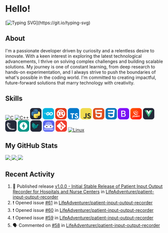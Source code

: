 # Hello!

[![Typing SVG](https://readme-typing-svg.demolab.com?font=Fira+Code&width=435&lines=I'm+Life+Adventurer!;Talk+is+cheap.+Show+me+the+code.;Pioneering+a+future+where+technology+and+creativity+coexist+in+harmony.)](https://git.io/typing-svg)

## About

I'm a passionate developer driven by curiosity and a relentless desire to innovate. With a keen interest in exploring the latest technological advancements, I thrive on solving complex challenges and building scalable solutions. My journey is one of constant learning, from deep research to hands-on experimentation, and I always strive to push the boundaries of what's possible in the coding world. I'm committed to creating impactful, future-forward solutions that marry technology with creativity.

## Skills

<p align="left">
<a href="https://docs.microsoft.com/en-us/cpp/?view=msvc-170" target="_blank" rel="noreferrer"><img src="https://raw.githubusercontent.com/danielcranney/readme-generator/main/public/icons/skills/c-colored.svg" width="36" height="36" alt="C" /></a>
  <a href="https://docs.microsoft.com/en-us/cpp/?view=msvc-170" target="_blank" rel="noreferrer"><img src="https://raw.githubusercontent.com/danielcranney/readme-generator/main/public/icons/skills/cplusplus-colored.svg" width="36" height="36" alt="C++" /></a>
  <a href="https://www.python.org/" target="_blank" rel="noreferrer"><img src="https://raw.githubusercontent.com/tandpfun/skill-icons/refs/heads/main/icons/Python-Dark.svg" width="36" height="36" alt="Python" /></a>
  <a href="https://go.dev/doc/" target="_blank" rel="noreferrer"><img src="https://raw.githubusercontent.com/tandpfun/skill-icons/refs/heads/main/icons/GoLang.svg" width="36" height="36" alt="Go" /></a>
  <a href="https://www.rust-lang.org/" target="_blank" rel="noreferrer"><img src="https://raw.githubusercontent.com/tandpfun/skill-icons/refs/heads/main/icons/Rust.svg" width="36" height="36" alt="Rust"/></a>
  <a href="https://www.typescriptlang.org/" target="_blank" rel="noreferrer"><img src="https://raw.githubusercontent.com/tandpfun/skill-icons/refs/heads/main/icons/TypeScript.svg" width="36" height="36" alt="TypeScript" /></a>
  <a href="https://developer.mozilla.org/en-US/docs/Web/JavaScript" target="_blank" rel="noreferrer"><img src="https://raw.githubusercontent.com/tandpfun/skill-icons/refs/heads/main/icons/JavaScript.svg" width="36" height="36" alt="JavaScript" /></a>
  <a href="https://developer.mozilla.org/en-US/docs/Glossary/HTML5" target="_blank" rel="noreferrer"><img src="https://raw.githubusercontent.com/tandpfun/skill-icons/refs/heads/main/icons/HTML.svg" width="36" height="36" alt="HTML5" /></a>
  <a href="https://www.w3.org/TR/CSS/#css" target="_blank" rel="noreferrer"><img src="https://raw.githubusercontent.com/tandpfun/skill-icons/refs/heads/main/icons/CSS.svg" width="36" height="36" alt="CSS3" /></a>
  <a href="https://getbootstrap.com/" target="_blank" rel="noreferrer"><img src="https://raw.githubusercontent.com/tandpfun/skill-icons/refs/heads/main/icons/Bootstrap.svg" width="36" height="36" alt="Bootstrap" /></a>
  <a href="https://jquery.com/" target="_blank" rel="noreferrer"><img src="https://raw.githubusercontent.com/tandpfun/skill-icons/refs/heads/main/icons/JQuery.svg" width="36" height="36" alt="JQuery" /></a>
  <a href="https://vuejs.org/" target="_blank" rel="noreferrer"><img src="https://raw.githubusercontent.com/tandpfun/skill-icons/refs/heads/main/icons/VueJS-Dark.svg" width="36" height="36" alt="Vue" /></a>
  <a href="https://palletsprojects.com/projects/flask" target="_blank" rel="noreferrer"><img src="https://raw.githubusercontent.com/tandpfun/skill-icons/refs/heads/main/icons/Flask-Dark.svg" width="36" height="36" alt="Flask" /></a>
  <a href="https://fastapi.tiangolo.com/" target="_blank" rel="noreferrer"><img src="https://raw.githubusercontent.com/tandpfun/skill-icons/refs/heads/main/icons/FastAPI.svg" width="36" height="36" alt="FastAPI" /></a>
  <a href="https://www.latex-project.org/" target="_blank" rel="noreferrer"><img src="https://raw.githubusercontent.com/tandpfun/skill-icons/refs/heads/main/icons/LaTeX-Dark.svg" width="36" height="36" alt="LaTeX"/></a>
  <a href="https://discord.com/developers/docs/intro" target="_blank" rel="noreferrer"><img src="https://raw.githubusercontent.com/tandpfun/skill-icons/refs/heads/main/icons/DiscordBots.svg" width="36" height="36" alt="DiscordBots"/></a>
  <a href="https://git-scm.com/" target="_blank" rel="noreferrer"><img src="https://raw.githubusercontent.com/tandpfun/skill-icons/refs/heads/main/icons/Git.svg" width="36" height="36" alt="Git" /></a>
  <a href="https://www.linux.org" target="_blank" rel="noreferrer"><img src="https://raw.githubusercontent.com/danielcranney/readme-generator/main/public/icons/skills/linux-colored.svg" width="36" height="36" alt="Linux" /></a>
</p>
<!--   <a href="https://www.oracle.com/java/" target="_blank" rel="noreferrer"><img src="https://raw.githubusercontent.com/danielcranney/readme-generator/main/public/icons/skills/java-colored.svg" width="36" height="36" alt="Java" /></a> -->
<!--   <a href="https://docs.microsoft.com/en-us/dotnet/csharp/" target="_blank" rel="noreferrer"><img src="https://raw.githubusercontent.com/danielcranney/readme-generator/main/public/icons/skills/csharp-colored.svg" width="36" height="36" alt="C#" /></a> -->
<!--   <a href="https://angular.io/" target="_blank" rel="noreferrer"><img src="https://raw.githubusercontent.com/danielcranney/readme-generator/main/public/icons/skills/angularjs-colored.svg" width="36" height="36" alt="Angular" /></a> -->

<!-- 
<p align="left"> <a href="https://www.github.com/Lifeadventurer" target="_blank" rel="noreferrer"> <picture> <source media="(prefers-color-scheme: dark)" srcset="https://raw.githubusercontent.com/danielcranney/readme-generator/main/public/icons/socials/github-dark.svg" /> <source media="(prefers-color-scheme: light)" srcset="https://raw.githubusercontent.com/danielcranney/readme-generator/main/public/icons/socials/github.svg" /> <img src="https://raw.githubusercontent.com/danielcranney/readme-generator/main/public/icons/socials/github.svg" width="32" height="32" /> </picture> </a></p>
-->
## My GitHub Stats
<p>

<a href="https://github.com/lifeadventurer">
  <img width="345em" src="https://github-readme-stats.vercel.app/api?username=lifeadventurer&count_private=true&theme=tokyonight&show_icons=true&rank_icon=percentile&show=prs_merged_percentage&disable_animations=true&hide_border=true"/>
  <img width="225em" src="https://github-readme-stats.vercel.app/api/top-langs/?username=lifeadventurer&layout=compact&hide=css,HTML,shell,batchfile&langs_count=10&theme=tokyonight&exclude_repo=old-blog&size_weight=0.5&count_weight=0.5&disable_animations=true&hide_border=true"/> <!-- hide css, html if I have more languages && the percentage -->
 <img width="410em" src="https://streak-stats.demolab.com/?user=lifeadventurer&theme=tokyonight&disable_animations=true&hide_border=true"/>
</a>

</p>

## Recent Activity

<!--START_SECTION:activity-->
1. 🚀 Published release [v1.0.0 - Initial Stable Release of Patient Input Output Recorder for Hospitals and Nurse Centers](https://github.com/LifeAdventurer/patient-input-output-recorder/releases/tag/v1.0.0) in [LifeAdventurer/patient-input-output-recorder](https://github.com/LifeAdventurer/patient-input-output-recorder)
2. ❗ Opened issue [#61](https://github.com/LifeAdventurer/patient-input-output-recorder/issues/61) in [LifeAdventurer/patient-input-output-recorder](https://github.com/LifeAdventurer/patient-input-output-recorder)
3. ❗ Opened issue [#60](https://github.com/LifeAdventurer/patient-input-output-recorder/issues/60) in [LifeAdventurer/patient-input-output-recorder](https://github.com/LifeAdventurer/patient-input-output-recorder)
4. ❗ Opened issue [#59](https://github.com/LifeAdventurer/patient-input-output-recorder/issues/59) in [LifeAdventurer/patient-input-output-recorder](https://github.com/LifeAdventurer/patient-input-output-recorder)
5. 🗣 Commented on [#58](https://github.com/LifeAdventurer/patient-input-output-recorder/issues/58#issuecomment-2427332292) in [LifeAdventurer/patient-input-output-recorder](https://github.com/LifeAdventurer/patient-input-output-recorder)
<!--END_SECTION:activity-->
